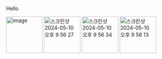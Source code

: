 Hello


<img width="100" alt="image" src="https://github.com/3rd-PARD-iOS-PART/iOS_JaeHyeokYoo/assets/103707692/3b63299e-dc16-41a9-be28-749966cd443e">

<img width="100" alt="스크린샷 2024-05-10 오후 9 56 27" src="https://github.com/3rd-PARD-iOS-PART/iOS_JaeHyeokYoo/assets/103707692/267f28db-578e-4905-9955-89181ea7d03c">

<img width="100" alt="스크린샷 2024-05-10 오후 9 56 34" src="https://github.com/3rd-PARD-iOS-PART/iOS_JaeHyeokYoo/assets/103707692/46a71b26-68a8-4ad3-a91c-4dd352206807">

<img width="100" alt="스크린샷 2024-05-10 오후 9 56 13" src="https://github.com/3rd-PARD-iOS-PART/iOS_JaeHyeokYoo/assets/103707692/e849b075-75d8-4532-8253-63565aa11cb4">
